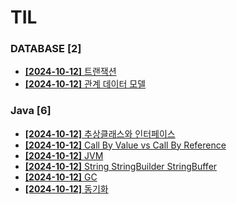 # TIL
 
### DATABASE [2]
- [**[2024-10-12]**  트랜잭션](https://github.com/A-lass/TIL/blob/main/DATABASE/트랜잭션.md)
- [**[2024-10-12]**  관계 데이터 모델](https://github.com/A-lass/TIL/blob/main/DATABASE/관계_데이터_모델.md)
### Java [6]
- [**[2024-10-12]**  추상클래스와 인터페이스](https://github.com/A-lass/TIL/blob/main/Java/추상클래스와_인터페이스.md)
- [**[2024-10-12]**  Call By Value vs Call By Reference](https://github.com/A-lass/TIL/blob/main/Java/Call_By_Value_vs_Call_By_Reference.md)
- [**[2024-10-12]**  JVM](https://github.com/A-lass/TIL/blob/main/Java/JVM.md)
- [**[2024-10-12]**  String StringBuilder StringBuffer](https://github.com/A-lass/TIL/blob/main/Java/String_StringBuilder_StringBuffer.md)
- [**[2024-10-12]**  GC](https://github.com/A-lass/TIL/blob/main/Java/GC.md)
- [**[2024-10-12]**  동기화](https://github.com/A-lass/TIL/blob/main/Java/동기화.md)
